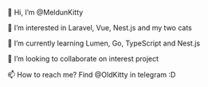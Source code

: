 👋 Hi, I’m @MeldunKitty

👀 I’m interested in Laravel, Vue, Nest.js and my two cats

🌱 I’m currently learning Lumen, Go, TypeScript and Nest.js

💞️ I’m looking to collaborate on interest project

📫 How to reach me? Find @OldKitty in telegram :D
